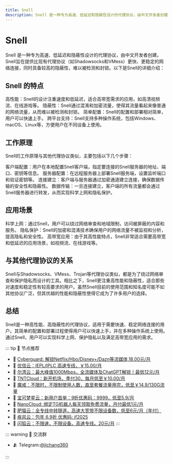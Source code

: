 ```yaml
---
title: Snell 
description: Snell 是一种专为高速、低延迟和隐蔽性设计的代理协议，由中文开发者创建。Snell旨在提供比现有代理协议（如Shadowsocks和VMess）更快、更稳定的网络连接，同时具备较高的隐蔽性，难以被检测和封锁。
---
```


# Snell
Snell 是一种专为高速、低延迟和隐蔽性设计的代理协议，由中文开发者创建。Snell旨在提供比现有代理协议（如Shadowsocks和VMess）更快、更稳定的网络连接，同时具备较高的隐蔽性，难以被检测和封锁。以下是Snell的详细介绍：

## Snell 的特点
高性能：Snell的设计注重速度和低延迟，适合高带宽需求的应用，如高清视频流、在线游戏等。
隐蔽性：Snell通过混淆和加密流量，使得其流量看起来像普通的网络流量，从而难以被检测和封锁。
简单配置：Snell的配置和部署相对简单，用户可以快速上手。
跨平台支持：Snell支持多种操作系统，包括Windows、macOS、Linux等，方便用户在不同设备上使用。
## 工作原理
Snell的工作原理与其他代理协议类似，主要包括以下几个步骤：

客户端配置：用户在本地配置Snell客户端，指定要连接的Snell服务器的地址、端口、密钥等信息。
服务器配置：在远程服务器上部署Snell服务端，设置监听端口和验证密钥等。
连接建立：客户端与服务器通过加密通道建立连接，确保数据传输的安全性和隐蔽性。
数据传输：一旦连接建立，客户端的所有流量都会通过Snell服务器进行转发，从而实现科学上网和隐私保护。
## 应用场景
科学上网：通过Snell，用户可以绕过网络审查和地域限制，访问被屏蔽的内容和服务。
隐私保护：Snell的加密和混淆技术确保用户的网络流量不被监视和分析，提高隐私和安全性。
高带宽应用：由于其高性能特点，Snell非常适合需要高带宽和低延迟的应用场景，如视频流、在线游戏等。
## 与其他代理协议的关系
Snell与Shadowsocks、VMess、Trojan等代理协议类似，都是为了绕过网络审查和保护隐私而设计的工具。相比之下，Snell更注重高性能和隐蔽性，适合那些对速度和稳定性有较高要求的用户。虽然Snell目前的使用范围和知名度可能不如其他协议广泛，但其优越的性能和隐蔽性使得它成为了许多用户的选择。

## 总结
Snell是一种高性能、高隐蔽性的代理协议，适用于需要快速、稳定网络连接的用户。其简单的配置和部署过程使得用户可以快速上手，并在多种操作系统上使用。通过Snell，用户可以实现科学上网、保护隐私以及满足高带宽应用的需求。


::: tip 🎉 节点推荐
- 🚀 [Cyberguard: 解锁Netflix/Hbo/Disney+/Dazn等流媒体,18.00元/月](https://www.cyberguard.best/#/register?code=XsreC0T5)<br>
- 🚀 [优信云：IEPL/IPLC 高速专线，￥15.00/月](https://www.优信云.com/#/register?code=JRtE5uIV)<br>
- 🚀 [尔湾云：最大峰值1000Mbps，全流媒体及ChatGPT解锁！最低12元/月](https://erwan6.net/auth/register?code=BoObCd)<br>
- 🚀 [TNTCloud：新开机场，季付30，每月低至￥10.00/月](https://haibing822.tntvipaff.cc/#/register?code=GtjJVgml)<br>
- 🚀 [魔戒：不限时，不限制使用人数，直至套餐流量用完，低至￥14.9/130G流量](https://mojie.app/#/register?code=sSdtPtLo)<br>
- 🚀 [宝可梦星云：新用户首单：9折优惠码：9999，低至5.9/月 ](https://love.521pokemon.com/register?code=56ERkkxp)<br>
- 🚀 [NanoCloud: 绑定TG机器人每天领取免费流量，月付最低1元/月](https://edu.uodoo.bid/auth/register?code=JMiOQDHf)<br>
- 🚀 [肥猫云：全专线中转隧道，高速大宽带不限设备数，低至6元/月（年付）](https://fchb1188.fcvipaff.cc/register?aff=X1vZd2wf)<br>
- 🚀 [疾风云：包年 6.9折 优惠码: jf2025](https://homes.tr25.cn?code=ReCm)<br>
- 🚀 [闪狐云：不限速，不限设备。高速专线。20元/月](https://inv02.ffaff.cc/register?aff=WQApz2pv)
:::

::: warning  💬 交流群

- 🫂 Telegram:[@jichang360](https://t.me/jichang360)

:::